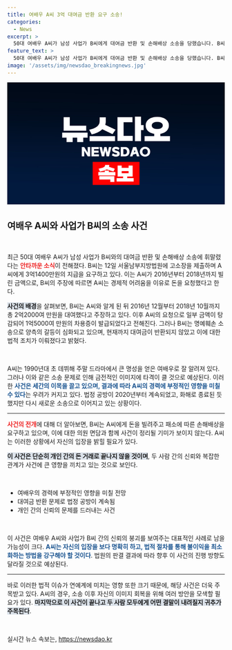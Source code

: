 ```yaml
---
title: 여배우 A씨 3억 대여금 반환 요구 소송!
categories:
  - News
excerpt: >
  50대 여배우 A씨가 남성 사업가 B씨에게 대여금 반환 및 손해배상 소송을 당했습니다. B씨는 A씨가 2016년부터 2억2000만원을 빌려 달라고 요청했으며, 현재까지 미지급 상태라고 주장합니다. 법정공방이 이어지는 가운데, 그녀의 과거와 현재가 다시 주목받고 있습니다.
feature_text: >
  50대 여배우 A씨가 남성 사업가 B씨에게 대여금 반환 및 손해배상 소송을 당했습니다. B씨는 A씨가 2016년부터 2억2000만원을 빌려 달라고 요청했으며, 현재까지 미지급 상태라고 주장합니다. 법정공방이 이어지는 가운데, 그녀의 과거와 현재가 다시 주목받고 있습니다.
image: '/assets/img/newsdao_breakingnews.jpg'
---
```


<p><img src="/assets/img/newsdao_breakingnews.jpg" alt="cryptoinkorea 속보" /></p>

<h2 data-ke-size="size26">여배우 A씨와 사업가 B씨의 소송 사건</h2>

<p data-ke-size="size16">&nbsp;</p>

<p>최근 50대 여배우 A씨가 남성 사업가 B씨와의 대여금 반환 및 손해배상 소송에 휘말렸다는 <b><span style="color: #ee2323;">안타까운 소식</span></b>이 전해졌다. B씨는 12일 서울남부지방법원에 고소장을 제출하며 A씨에게 3억1400만원의 지급을 요구하고 있다. 이는 A씨가 2016년부터 2018년까지 빌린 금액으로, B씨의 주장에 따르면 A씨는 경제적 어려움을 이유로 돈을 요청했다고 한다. </p>

<p><b><span style="background-color: #21538527;">사건의 배경</span></b>을 살펴보면, B씨는 A씨와 알게 된 뒤 2016년 12월부터 2018년 10월까지 총 2억2000여 만원을 대여했다고 주장하고 있다. 이후 A씨의 요청으로 일부 금액이 탕감되어 1억5000여 만원의 차용증이 발급되었다고 전해진다. 그러나 B씨는 명예훼손 소송으로 양측의 갈등이 심화되고 있으며, 현재까지 대여금이 반환되지 않았고 이에 대한 법적 조치가 이뤄졌다고 밝혔다.</p>

<p data-ke-size="size16">&nbsp;</p>

<p>A씨는 1990년대 초 데뷔해 주말 드라마에서 큰 명성을 얻은 여배우로 잘 알려져 있다. 그러나 이와 같은 소송 문제로 인해 금전적인 이미지에 타격이 클 것으로 예상된다. 이러한 <b><span style="color: #1a5490;">사건은 세간의 이목을 끌고 있으며, 결과에 따라 A씨의 경력에 부정적인 영향을 미칠 수 있다</span></b>는 우려가 커지고 있다. 법정 공방이 2020년부터 계속되었고, 화해로 종료된 듯했지만 다시 새로운 소송으로 이어지고 있는 상황이다. </p>

<hr>

<p><b><span style="color: #ee2323;">사건의 전개</span></b>에 대해 더 알아보면, B씨는 A씨에게 돈을 빌려주고 패소에 따른 손해배상을 요구하고 있으며, 이에 대한 의원 면담과 함께 사건이 정리될 기미가 보이지 않는다. A씨는 이러한 상황에서 자신의 입장을 밝힐 필요가 있다. </p>

<p><b><span style="background-color: #21538527;">이 사건은 단순히 개인 간의 돈 거래로 끝나지 않을 것이며</span></b>, 두 사람 간의 신뢰와 복잡한 관계가 사건에 큰 영향을 끼치고 있는 것으로 보인다.</p>

<p data-ke-size="size16">&nbsp;</p>

<ul>
  <li>여배우의 경력에 부정적인 영향을 미칠 전망</li>
  <li>대여금 반환 문제로 법정 공방이 계속됨</li>
  <li>개인 간의 신뢰의 문제를 드러내는 사건</li>
</ul>

<p data-ke-size="size16">&nbsp;</p>

<p>이 사건은 여배우 A씨와 사업가 B씨 간의 신뢰의 붕괴를 보여주는 대표적인 사례로 남을 가능성이 크다. <b><span style="color: #1a5490;">A씨는 자신의 입장을 보다 명확히 하고, 법적 절차를 통해 불이익을 최소화하는 방법을 강구해야 할 것이다</span></b>. 법원의 판결 결과에 따라 향후 이 사건의 진행 방향도 달라질 것으로 예상된다. </p>

<hr>

<p>바로 이러한 법적 이슈가 연예계에 미치는 영향 또한 크기 때문에, 해당 사건은 더욱 주목받고 있다. A씨의 경우, 소송 이후 자신의 이미지 회복을 위해 여러 방안을 모색할 필요가 있다. <b><span style="background-color: #21538527;">마지막으로 이 사건이 끝나고 두 사람 모두에게 어떤 결말이 내려질지 귀추가 주목된다</span></b>. </p>

<p data-ke-size="size16">&nbsp;</p>
실시간 뉴스 속보는, <a href="https://newsdao.kr" rel="dofollow">https://newsdao.kr</a>


